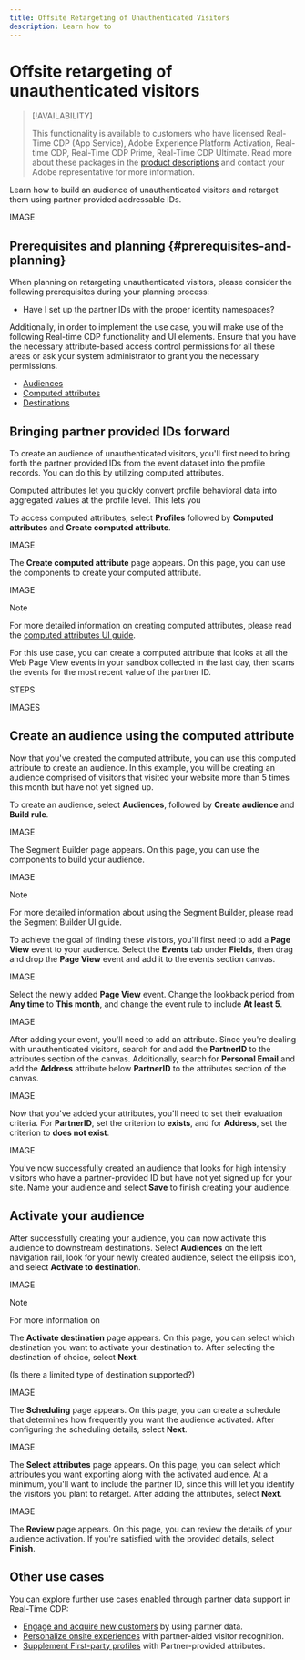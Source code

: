 ```yaml
---
title: Offsite Retargeting of Unauthenticated Visitors
description: Learn how to 
---
```


# Offsite retargeting of unauthenticated visitors

>[!AVAILABILITY]
>
>This functionality is available to customers who have licensed Real-Time CDP (App Service), Adobe Experience Platform Activation, Real-time CDP, Real-Time CDP Prime, Real-Time CDP Ultimate. Read more about these packages in the [product descriptions](https://helpx.adobe.com/legal/product-descriptions.html) and contact your Adobe representative for more information.

Learn how to build an audience of unauthenticated visitors and retarget them using partner provided addressable IDs.

IMAGE

## Prerequisites and planning {#prerequisites-and-planning}

When planning on retargeting unauthenticated visitors, please consider the following prerequisites during your planning process:

- Have I set up the partner IDs with the proper identity namespaces?

Additionally, in order to implement the use case, you will make use of the following Real-time CDP functionality and UI elements. Ensure that you have the necessary attribute-based access control permissions for all these areas or ask your system administrator to grant you the necessary permissions.

- [Audiences](../../segmentation/home.md)
- [Computed attributes](../../profile/computed-attributes/overview.md)
- [Destinations](../../destinations/home.md)

## Bringing partner provided IDs forward

To create an audience of unauthenticated visitors, you'll first need to bring forth the partner provided IDs from the event dataset into the profile records. You can do this by utilizing computed attributes.

Computed attributes let you quickly convert profile behavioral data into aggregated values at the profile level. This lets you 

To access computed attributes, select **Profiles** followed by **Computed attributes** and **Create computed attribute**.

IMAGE

The **Create computed attribute** page appears. On this page, you can use the components to create your computed attribute.

IMAGE

>[!NOTE]
>
>For more detailed information on creating computed attributes, please read the [computed attributes UI guide](../../profile/computed-attributes/ui.md).

For this use case, you can create a computed attribute that looks at all the Web Page View events in your sandbox collected in the last day, then scans the events for the most recent value of the partner ID.

STEPS

IMAGES

## Create an audience using the computed attribute

Now that you've created the computed attribute, you can use this computed attribute to create an audience. In this example, you will be creating an audience comprised of visitors that visited your website more than 5 times this month but have not yet signed up.

To create an audience, select **Audiences**, followed by **Create audience** and **Build rule**. 

IMAGE

The Segment Builder page appears. On this page, you can use the components to build your audience.

IMAGE

>[!NOTE]
>
>For more detailed information about using the Segment Builder, please read the Segment Builder UI guide.

To achieve the goal of finding these visitors, you'll first need to add a **Page View** event to your audience. Select the **Events** tab under **Fields**, then drag and drop the **Page View** event and add it to the events section canvas.

IMAGE

Select the newly added **Page View** event. Change the lookback period from **Any time** to **This month**, and change the event rule to include **At least 5**.

IMAGE

After adding your event, you'll need to add an attribute. Since you're dealing with unauthenticated visitors, search for and add the **PartnerID** to the attributes section of the canvas. Additionally, search for **Personal Email** and add the **Address** attribute below **PartnerID** to the attributes section of the canvas.

IMAGE

Now that you've added your attributes, you'll need to set their evaluation criteria. For **PartnerID**, set the criterion to **exists**, and for **Address**, set the criterion to **does not exist**.

IMAGE

You've now successfully created an audience that looks for high intensity visitors who have a partner-provided ID but have not yet signed up for your site. Name your audience and select **Save** to finish creating your audience.

## Activate your audience

After successfully creating your audience, you can now activate this audience to downstream destinations. Select **Audiences** on the left navigation rail, look for your newly created audience, select the ellipsis icon, and select **Activate to destination**. 

IMAGE

>[!NOTE]
>
>For more information on 

The **Activate destination** page appears. On this page, you can select which destination you want to activate your destination to. After selecting the destination of choice, select **Next**.

(Is there a limited type of destination supported?)

IMAGE

The **Scheduling** page appears. On this page, you can create a schedule that determines how frequently you want the audience activated. After configuring the scheduling details, select **Next**.

IMAGE

The **Select attributes** page appears. On this page, you can select which attributes you want exporting along with the activated audience. At a minimum, you'll want to include the partner ID, since this will let you identify the visitors you plant to retarget. After adding the attributes, select **Next**.

IMAGE

The **Review** page appears. On this page, you can review the details of your audience activation. If you're satisfied with the provided details, select **Finish**.

## Other use cases

You can explore further use cases enabled through partner data support in Real-Time CDP:

- [Engage and acquire new customers](./prospecting.md) by using partner data.
- [Personalize onsite experiences](./offsite-retargeting.md) with partner-aided visitor recognition.
- [Supplement First-party profiles](./supplement-first-party-profiles.md) with Partner-provided attributes.
